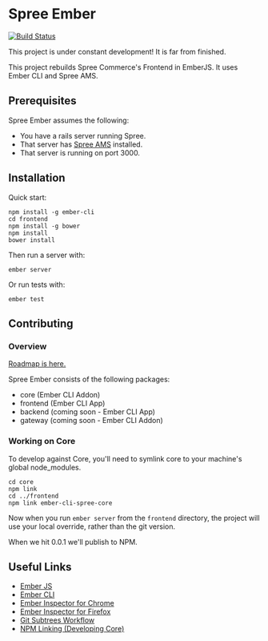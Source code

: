 # Spree Ember
[![Build Status](https://travis-ci.org/hhff/spree_ember.svg?branch=master)](https://travis-ci.org/hhff/spree_ember)

This project is under constant development!  It is far from finished.

This project rebuilds Spree Commerce's Frontend in EmberJS.  It uses Ember CLI and Spree AMS.

## Prerequisites

Spree Ember assumes the following:

* You have a rails server running Spree.
* That server has [Spree AMS](https://github.com/hhff/spree_ams) installed.
* That server is running on port 3000.

## Installation

Quick start:

    npm install -g ember-cli
    cd frontend
    npm install -g bower
    npm install
    bower install

Then run a server with:

    ember server

Or run tests with:

    ember test


## Contributing

### Overview

[Roadmap is here.](https://huboard.com/hhff/spree_ember)

Spree Ember consists of the following packages:

* core (Ember CLI Addon)
* frontend (Ember CLI App)
* backend (coming soon - Ember CLI App)
* gateway (coming soon - Ember CLI Addon)

### Working on Core

To develop against Core, you'll need to symlink core to your machine's global node_modules.

    cd core
    npm link
    cd ../frontend
    npm link ember-cli-spree-core

Now when you run ```ember server``` from the ```frontend``` directory, the project will use your local override, rather than the git version.

When we hit 0.0.1 we'll publish to NPM.

## Useful Links

* [Ember JS](http://emberjs.com/)
* [Ember CLI](http://www.ember-cli.com/)
* [Ember Inspector for Chrome](https://chrome.google.com/webstore/detail/ember-inspector/bmdblncegkenkacieihfhpjfppoconhi)
* [Ember Inspector for Firefox](https://addons.mozilla.org/en-US/firefox/addon/ember-inspector/)
* [Git Subtrees Workflow](https://medium.com/@v/git-subtrees-a-tutorial-6ff568381844)
* [NPM Linking (Developing Core)](http://justjs.com/posts/npm-link-developing-your-own-npm-modules-without-tears)
